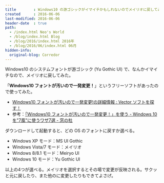 ```yaml
---
title        : Windows10 の游ゴシックがイマイチかもしれないのでメイリオに戻してみた
created      : 2016-06-06
last-modified: 2016-06-06
header-date  : true
path:
  - /index.html Neo's World
  - /blog/index.html Blog
  - /blog/2016/index.html 2016年
  - /blog/2016/06/index.html 06月
hidden-info:
  original-blog: Corredor
---
```


Windows10 のシステムフォントが游ゴシック (Yu Gothic UI) で、なんかイマイチなので、メイリオに戻してみた。

「**Windows10 フォントが汚いので一発変更！**」というフリーソフトがあったので使ってみた。

- [Windows10 フォントが汚いので一発変更!の詳細情報 : Vector ソフトを探す！](http://www.vector.co.jp/soft/winnt/util/se511460.html)
- 参考：[「Windows10 フォントが汚いので一発変更！」を使う - Windows 10を"7風"に使うワザ7選 - 窓の杜](http://forest.watch.impress.co.jp/docs/serial/win10to7/755807.html)

ダウンロードして起動すると、どの OS のフォントに戻すか選べる。

- Windows XP モード：MS UI Gothic
- Windows Vista/7 モード：メイリオ
- Windows 8/8.1 モード：Meiryo UI
- Windows 10 モード：Yu Gothic UI

以上の4つが選べる。メイリオを選択するとその場で変更が反映される。サクッと元に戻したり、また他のに変更したりもできてよさげ。
